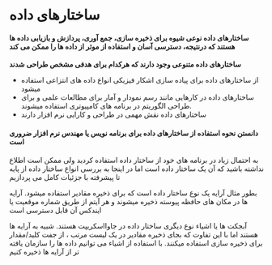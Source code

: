 # ساختارهای داده

#### ساختارهای داده نوعی شیوه برای ذخیره سازی، جمع آوری، پردازش و بازیابی داده ها هستند که درنتیجه، دسترسی آسان و استفاده از موثر از داده ها را ممکن می کند


**ساختارهای داده متنوعی وجود دارند که هرکدام برای هدفی مشخص طراحی شدند**

-  از ساختارهای داده برای پیاده سازی اشکار فیزیکی انواع داده های انتزاعی استفاده میشود
- ساختارهای داده در کارهایی مانند رسم نمودار و آمار برای مطالعات علمی و برای طراحی الگوریتم در برنامه های کامپیوتری استفاده میشوند.
- ساختارهای داده نقش مهمی در طراحی و کارایی نرم افزار دارند

#### دانستن نحوه استفاده از ساختارهای داده برای برنامه نویس یا مهندس نرم افزار ضروری است


به احتمال زیاد در برنامه های خود از ساختار داده استفاده کردید ولی ممکن است اطلاع نداشته باشید که آن یک ساختار داده است اما در اینجا به بررسی انواع ساختار داده از پایه تا پیشرفته با جزئیات کامل می پردازیم

بطور مثال آرایه یک نوع ساختار داده است که برای ذخیره مقادیر استفاده میشود. آرایه ها در مکان های حافظه پیوسته ذخیره میشوند و هر آیتم از طریق شماره موقعیت یا ایندکس آن قابل دسترسی است


آبجکت ها یا اشیاء نوع دیگری ساختار داده در جاوااسکریپت هستند. شبیه به آرایه ها هستند اما با این تفاوت که بجای ذخیره مقادیر در یک لیست مرتب ، از جفت کلید/مقدار برای ذخیره سازی استفاده میکنند. با استفاده از اشیاء می توانیم داده ها را سازمان یافته تر از آرایه ها ذخیره کنیم

